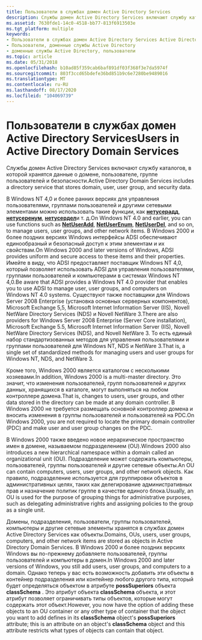 ```yaml
---
title: Пользователи в службах домен Active Directory Services
description: Службы домен Active Directory Services включают службу каталогов, в которой хранятся данные о домене, пользователе, группе пользователей и безопасности.
ms.assetid: 7630fde1-14c0-4518-bb77-813f6913503e
ms.tgt_platform: multiple
keywords:
- Пользователи в службах домен Active Directory Services Active Directory
- Пользователи, доменные службы Active Directory
- доменные службы Active Directory, пользователи
ms.topic: article
ms.date: 05/31/2018
ms.openlocfilehash: b10ad85f359cab6baf891df03f368f3e7da5974f
ms.sourcegitcommit: 803f3ccd65bdefe36bd851b9c6e7280be9489016
ms.translationtype: MT
ms.contentlocale: ru-RU
ms.lasthandoff: 08/17/2020
ms.locfileid: "104069739"
---
```

# <a name="users-in-active-directory-domain-services"></a><span data-ttu-id="0bb30-106">Пользователи в службах домен Active Directory Services</span><span class="sxs-lookup"><span data-stu-id="0bb30-106">Users in Active Directory Domain Services</span></span>

<span data-ttu-id="0bb30-107">Службы домен Active Directory Services включают службу каталогов, в которой хранятся данные о домене, пользователе, группе пользователей и безопасности.</span><span class="sxs-lookup"><span data-stu-id="0bb30-107">Active Directory Domain Services includes a directory service that stores domain, user, user group, and security data.</span></span>

<span data-ttu-id="0bb30-108">В Windows NT 4,0 и более ранних версиях для управления пользователями, группами пользователей и другими сетевыми элементами можно использовать такие функции, как [**нетусерадд**](/windows/desktop/api/lmaccess/nf-lmaccess-netuseradd), [**нетусеренум**](/windows/desktop/api/lmaccess/nf-lmaccess-netuserenum), [**нетусердел**](/windows/desktop/api/lmaccess/nf-lmaccess-netuserdel)и т. д.</span><span class="sxs-lookup"><span data-stu-id="0bb30-108">On Windows NT 4.0 and earlier, you can use functions such as [**NetUserAdd**](/windows/desktop/api/lmaccess/nf-lmaccess-netuseradd), [**NetUserEnum**](/windows/desktop/api/lmaccess/nf-lmaccess-netuserenum), [**NetUserDel**](/windows/desktop/api/lmaccess/nf-lmaccess-netuserdel), and so on, to manage users, user groups, and other network items.</span></span> <span data-ttu-id="0bb30-109">В Windows 2000 и более поздних версиях Windows интерфейсы ADSI обеспечивают единообразный и безопасный доступ к этим элементам и их свойствам.</span><span class="sxs-lookup"><span data-stu-id="0bb30-109">On Windows 2000 and later versions of Windows, ADSI provides uniform and secure access to these items and their properties.</span></span> <span data-ttu-id="0bb30-110">Имейте в виду, что ADSI предоставляет поставщик Windows NT 4,0, который позволяет использовать ADSI для управления пользователями, группами пользователей и компьютерами в системах Windows NT 4,0.</span><span class="sxs-lookup"><span data-stu-id="0bb30-110">Be aware that ADSI provides a Windows NT 4.0 provider that enables you to use ADSI to manage user, user groups, and computers on Windows NT 4.0 systems.</span></span> <span data-ttu-id="0bb30-111">Существуют также поставщики для Windows Server 2008 Enterprise (установка основных серверных компонентов), Microsoft Exchange 5,5, Microsoft Internet Information Server (IIS), Novell NetWare Directory Services (NDS) и Novell NetWare 3.</span><span class="sxs-lookup"><span data-stu-id="0bb30-111">There are also providers for Windows Server 2008 Enterprise (Server Core installation), Microsoft Exchange 5.5, Microsoft Internet Information Server (IIS), Novell NetWare Directory Services (NDS), and Novell NetWare 3.</span></span> <span data-ttu-id="0bb30-112">То есть единый набор стандартизованных методов для управления пользователями и группами пользователей для Windows NT, NDS и NetWare 3.</span><span class="sxs-lookup"><span data-stu-id="0bb30-112">That is, a single set of standardized methods for managing users and user groups for Windows NT, NDS, and NetWare 3.</span></span>

<span data-ttu-id="0bb30-113">Кроме того, Windows 2000 является каталогом с несколькими хозяевами.</span><span class="sxs-lookup"><span data-stu-id="0bb30-113">In addition, Windows 2000 is a multi-master directory.</span></span> <span data-ttu-id="0bb30-114">Это значит, что изменения пользователей, групп пользователей и других данных, хранящихся в каталоге, могут выполняться на любом контроллере домена.</span><span class="sxs-lookup"><span data-stu-id="0bb30-114">That is, changes to users, user groups, and other data stored in the directory can be made at any domain controller.</span></span> <span data-ttu-id="0bb30-115">В Windows 2000 не требуется размещать основной контроллер домена и вносить изменения в группы пользователей и пользователей на PDC.</span><span class="sxs-lookup"><span data-stu-id="0bb30-115">On Windows 2000, you are not required to locate the primary domain controller (PDC) and make user and user group changes on the PDC.</span></span>

<span data-ttu-id="0bb30-116">В Windows 2000 также введено новое иерархическое пространство имен в домене, называемом подразделением (OU).</span><span class="sxs-lookup"><span data-stu-id="0bb30-116">Windows 2000 also introduces a new hierarchical namespace within a domain called an organizational unit (OU).</span></span> <span data-ttu-id="0bb30-117">Подразделение может содержать компьютеры, пользователей, группы пользователей и другие сетевые объекты.</span><span class="sxs-lookup"><span data-stu-id="0bb30-117">An OU can contain computers, users, user groups, and other network objects.</span></span> <span data-ttu-id="0bb30-118">Как правило, подразделение используется для группировки объектов в административных целях, таких как делегирование административных прав и назначение политик группе в качестве единого блока.</span><span class="sxs-lookup"><span data-stu-id="0bb30-118">Usually, an OU is used for the purpose of grouping things for administrative purposes, such as delegating administrative rights and assigning policies to the group as a single unit.</span></span>

<span data-ttu-id="0bb30-119">Домены, подразделения, пользователи, группы пользователей, компьютеры и другие сетевые элементы хранятся в службах домен Active Directory Services как объекты.</span><span class="sxs-lookup"><span data-stu-id="0bb30-119">Domains, OUs, users, user groups, computers, and other network items are stored as objects in Active Directory Domain Services.</span></span> <span data-ttu-id="0bb30-120">В Windows 2000 и более поздних версиях Windows вы по-прежнему добавляете пользователей, группы пользователей и компьютеры в домен.</span><span class="sxs-lookup"><span data-stu-id="0bb30-120">In Windows 2000 and later versions of Windows, you still add users, user groups, and computers to a domain.</span></span> <span data-ttu-id="0bb30-121">Однако теперь у вас есть возможность добавить эти объекты в контейнер подразделения или контейнер любого другого типа, который будет определяться объектом в атрибуте **possSuperiors** объекта **classSchema** . Это атрибут объекта **classSchema** объекта, и этот атрибут позволяет ограничивать типы объектов, которые могут содержать этот объект.</span><span class="sxs-lookup"><span data-stu-id="0bb30-121">However, you now have the option of adding these objects to an OU container or any other type of container that the object you want to add defines in its **classSchema** object's **possSuperiors** attribute; this is an attribute on an object's **classSchema** object and this attribute restricts what types of objects can contain that object.</span></span>

 

 